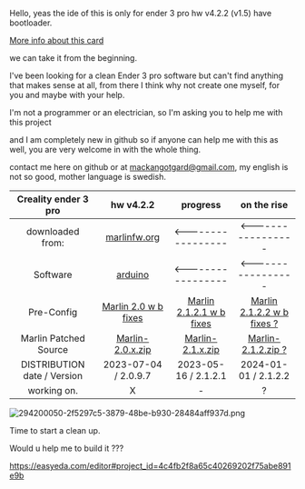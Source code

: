 Hello, yeas the ide of this is only for ender 3 pro hw v4.2.2 (v1.5) have bootloader.

[More info about this card](https://github.com/Mackan2023/build01-Creality_ender_3-pro_v4.2.2/blob/Creality-ender-3-pro-hw-v4.2.2-w-bootstrap/document/readme.md)

we can take it from the beginning.

I've been looking for a clean Ender 3 pro software but can't find anything that makes sense at all, from there I think why not create one myself, for you and maybe with your help.

I'm not a programmer or an electrician, so I'm asking you to help me with this project

and I am completely new in github so if anyone can help me with this as well, you are very welcome in with the whole thing.

contact me here on github or at mackangotgard@gmail.com, my english is not so good, mother language is swedish.


Creality ender 3 pro|hw v4.2.2|progress|on the rise
| :---: | :---: | :---: | :---:
downloaded from:|[marlinfw.org](https://marlinfw.org/meta/download/)|<-----------------|<-----------------
Software|[arduino](https://www.arduino.cc/)|<-----------------|<-----------------
Pre-Config|[Marlin 2.0 w b fixes](https://github.com/MarlinFirmware/Configurations/tree/bugfix-2.0.x)|[Marlin 2.1.2.1 w b fixes](https://github.com/MarlinFirmware/Configurations/tree/bugfix-2.1.x)|[Marlin 2.1.2.2 w b fixes ?](https://github.com/MarlinFirmware/Configurations/tree/bugfix-2.1.2.2)
Marlin Patched Source|[Marlin-2.0.x.zip](https://github.com/MarlinFirmware/Marlin/archive/bugfix-2.0.x.zip)|[Marlin-2.1.x.zip](https://github.com/MarlinFirmware/Marlin/archive/bugfix-2.1.x.zip)|[Marlin-2.1.2.zip ?](https://github.com/MarlinFirmware/Marlin/archive/bugfix-2.1.2.2.zip)
DISTRIBUTION date / Version|2023-07-04 / 2.0.9.7|2023-05-16 / 2.1.2.1|2024-01-01 / 2.1.2.2
working on.|X|-|?


![294200050-2f5297c5-3879-48be-b930-28484aff937d.png](https://private-user-images.githubusercontent.com/153629228/294200050-2f5297c5-3879-48be-b930-28484aff937d.png?jwt=eyJhbGciOiJIUzI1NiIsInR5cCI6IkpXVCJ9.eyJpc3MiOiJnaXRodWIuY29tIiwiYXVkIjoicmF3LmdpdGh1YnVzZXJjb250ZW50LmNvbSIsImtleSI6ImtleTUiLCJleHAiOjE3MDQzNzc0ODgsIm5iZiI6MTcwNDM3NzE4OCwicGF0aCI6Ii8xNTM2MjkyMjgvMjk0MjAwMDUwLTJmNTI5N2M1LTM4NzktNDhiZS1iOTMwLTI4NDg0YWZmOTM3ZC5wbmc_WC1BbXotQWxnb3JpdGhtPUFXUzQtSE1BQy1TSEEyNTYmWC1BbXotQ3JlZGVudGlhbD1BS0lBVkNPRFlMU0E1M1BRSzRaQSUyRjIwMjQwMTA0JTJGdXMtZWFzdC0xJTJGczMlMkZhd3M0X3JlcXVlc3QmWC1BbXotRGF0ZT0yMDI0MDEwNFQxNDA2MjhaJlgtQW16LUV4cGlyZXM9MzAwJlgtQW16LVNpZ25hdHVyZT04YzU4M2RiNTFkOGZhM2Y1NTNhNWJmZjMzYzNkMDQyNDNlODgwOWYxMzQ5OTVjODgxYzE2MjM5MTQwM2FhZDIxJlgtQW16LVNpZ25lZEhlYWRlcnM9aG9zdCZhY3Rvcl9pZD0wJmtleV9pZD0wJnJlcG9faWQ9MCJ9.v0_dbB6sSRoEGHGEXMy8G3G849nOJ-4ND6VNKqTr_uU)

Time to start a clean up.

Would u help me to build it ???

https://easyeda.com/editor#project_id=4c4fb2f8a65c40269202f75abe891e9b
